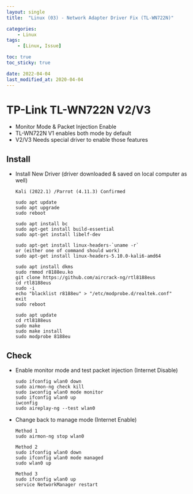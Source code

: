 ```yaml
---
layout: single
title:  "Linux (03) - Network Adapter Driver Fix (TL-WN722N)"

categories:
    - Linux
tags:
    - [Linux, Issue]

toc: true
toc_sticky: true

date: 2022-04-04
last_modified_at: 2020-04-04
---
```


# TP-Link TL-WN722N V2/V3
- Monitor Mode & Packet Injection Enable
- TL-WN722N V1 enables both mode by default
- V2/V3 Needs special driver to enable those features

## Install
- Install New Driver (driver downloaded & saved on local computer as well)
    ```
    Kali (2022.1) /Parrot (4.11.3) Confirmed

    sudo apt update
    sudo apt upgrade
    sudo reboot
    
    sudo apt install bc
    sudo apt-get install build-essential 
    sudo apt-get install libelf-dev 

    sudo apt-get install linux-headers-`uname -r`
    or (either one of command should work)
    sudo apt-get install linux-headers-5.10.0-kali6-amd64

    sudo apt install dkms
    sudo rmmod r8188eu.ko
    git clone https://github.com/aircrack-ng/rtl8188eus
    cd rtl8188eus
    sudo -i
    echo "blacklist r8188eu" > "/etc/modprobe.d/realtek.conf"
    exit
    sudo reboot

    sudo apt update
    cd rtl8188eus
    sudo make
    sudo make install
    sudo modprobe 8188eu
    ```

## Check
- Enable monitor mode and test packet injection (Internet Disable)
    ```
    sudo ifconfig wlan0 down
    sudo airmon-ng check kill
    sudo iwconfig wlan0 mode monitor
    sudo ifconfig wlan0 up
    iwconfig                             
    sudo aireplay-ng --test wlan0
    ```

- Change back to manage mode (Internet Enable)
    ```
    Method 1
    sudo airmon-ng stop wlan0

    Method 2
    sudo ifconfig wlan0 down
    sudo ifconfig wlan0 mode managed
    sudo wlan0 up

    Method 3
    sudo ifconfig wlan0 up
    service NetworkManager restart
    ```

